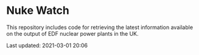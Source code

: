 # Nuke Watch

This repository includes code for retrieving the latest information available on the output of EDF nuclear power plants in the UK.

Last updated: 2021-03-01 20:06